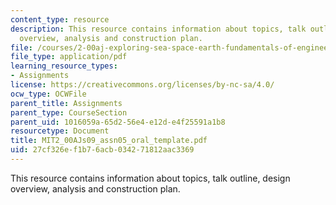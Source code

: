 ```yaml
---
content_type: resource
description: This resource contains information about topics, talk outline, design
  overview, analysis and construction plan.
file: /courses/2-00aj-exploring-sea-space-earth-fundamentals-of-engineering-design-spring-2009/27cf326ef1b76acb034271812aac3369_MIT2_00AJs09_assn05_oral_template.pdf
file_type: application/pdf
learning_resource_types:
- Assignments
license: https://creativecommons.org/licenses/by-nc-sa/4.0/
ocw_type: OCWFile
parent_title: Assignments
parent_type: CourseSection
parent_uid: 1016059a-65d2-56e4-e12d-e4f25591a1b8
resourcetype: Document
title: MIT2_00AJs09_assn05_oral_template.pdf
uid: 27cf326e-f1b7-6acb-0342-71812aac3369
---
```

This resource contains information about topics, talk outline, design overview, analysis and construction plan.